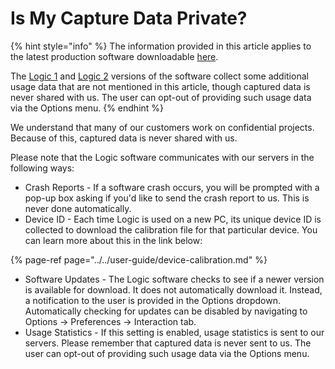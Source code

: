 # Is My Capture Data Private?

{% hint style="info" %}
The information provided in this article applies to the latest production software downloadable [here](https://www.saleae.com/downloads/).

The [Logic 1](https://support.saleae.com/logic-software/latest-beta-release) and [Logic 2](https://discuss.saleae.com/) versions of the software collect some additional usage data that are not mentioned in this article, though captured data is never shared with us. The user can opt-out of providing such usage data via the Options menu.
{% endhint %}

We understand that many of our customers work on confidential projects. Because of this, captured data is never shared with us.

Please note that the Logic software communicates with our servers in the following ways:

* Crash Reports - If a software crash occurs, you will be prompted with a pop-up box asking if you'd like to send the crash report to us. This is never done automatically.
* Device ID - Each time Logic is used on a new PC, its unique device ID is collected to download the calibration file for that particular device. You can learn more about this in the link below:

{% page-ref page="../../user-guide/device-calibration.md" %}

* Software Updates - The Logic software checks to see if a newer version is available for download. It does not automatically download it. Instead, a notification to the user is provided in the Options dropdown. Automatically checking for updates can be disabled by navigating to Options -&gt; Preferences -&gt; Interaction tab.
* Usage Statistics - If this setting is enabled, usage statistics is sent to our servers. Please remember that captured data is never sent to us. The user can opt-out of providing such usage data via the Options menu.

